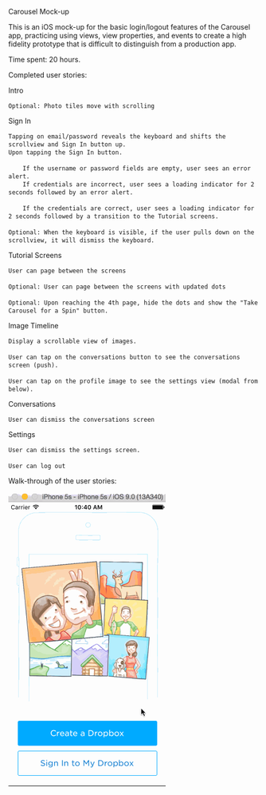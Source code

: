 Carousel Mock-up

This is an iOS mock-up for the basic login/logout features of the Carousel app, practicing using views, view properties, and events to create a high fidelity prototype that is difficult to distinguish from a production app. 

Time spent: 20 hours.

Completed user stories:
		
Intro

	Optional: Photo tiles move with scrolling

Sign In

	Tapping on email/password reveals the keyboard and shifts the scrollview and Sign In button up.
	Upon tapping the Sign In button.

		If the username or password fields are empty, user sees an error alert.
        If credentials are incorrect, user sees a loading indicator for 2 seconds followed by an error alert.
		
        If the credentials are correct, user sees a loading indicator for 2 seconds followed by a transition to the Tutorial screens.
        
    Optional: When the keyboard is visible, if the user pulls down on the scrollview, it will dismiss the keyboard.

Tutorial Screens
	
    User can page between the screens
	
    Optional: User can page between the screens with updated dots
	
    Optional: Upon reaching the 4th page, hide the dots and show the "Take Carousel for a Spin" button.

Image Timeline
    
    Display a scrollable view of images.
	
    User can tap on the conversations button to see the conversations screen (push).
	
    User can tap on the profile image to see the settings view (modal from below).

Conversations
	
    User can dismiss the conversations screen

Settings
	
    User can dismiss the settings screen.
	
    User can log out 

Walk-through of the user stories:

![Video Walkthrough](carousel.gif)

